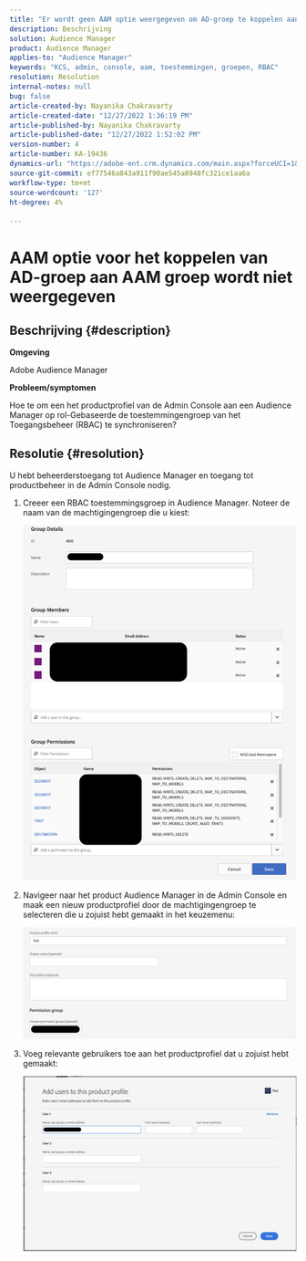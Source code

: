 ```yaml
---
title: "Er wordt geen AAM optie weergegeven om AD-groep te koppelen aan AAM groep"
description: Beschrijving
solution: Audience Manager
product: Audience Manager
applies-to: "Audience Manager"
keywords: "KCS, admin, console, aam, toestemmingen, groepen, RBAC"
resolution: Resolution
internal-notes: null
bug: false
article-created-by: Nayanika Chakravarty
article-created-date: "12/27/2022 1:36:19 PM"
article-published-by: Nayanika Chakravarty
article-published-date: "12/27/2022 1:52:02 PM"
version-number: 4
article-number: KA-19436
dynamics-url: "https://adobe-ent.crm.dynamics.com/main.aspx?forceUCI=1&pagetype=entityrecord&etn=knowledgearticle&id=4e75a46f-eb85-ed11-81ac-6045bd006079"
source-git-commit: ef77546a843a911f90ae545a8948fc321ce1aa6a
workflow-type: tm+mt
source-wordcount: '127'
ht-degree: 4%

---
```


# AAM optie voor het koppelen van AD-groep aan AAM groep wordt niet weergegeven

## Beschrijving {#description}


<b>Omgeving</b>

Adobe Audience Manager



<b>Probleem/symptomen</b>

Hoe te om een het productprofiel van de Admin Console aan een Audience Manager op rol-Gebaseerde de toestemmingengroep van het Toegangsbeheer (RBAC) te synchroniseren?


## Resolutie {#resolution}


U hebt beheerderstoegang tot Audience Manager en toegang tot productbeheer in de Admin Console nodig.

1. Creeer een RBAC toestemmingsgroep in Audience Manager. Noteer de naam van de machtigingengroep die u kiest:



   ![](assets/5a5b40de-a9cf-ec11-a7b5-00224809c196.png)
2. Navigeer naar het product Audience Manager in de Admin Console en maak een nieuw productprofiel door de machtigingengroep te selecteren die u zojuist hebt gemaakt in het keuzemenu:



   ![](assets/2689da02-aacf-ec11-a7b5-00224809c196.png)
3. Voeg relevante gebruikers toe aan het productprofiel dat u zojuist hebt gemaakt:



   ![](assets/6a896e46-aacf-ec11-a7b5-00224809c196.png)



